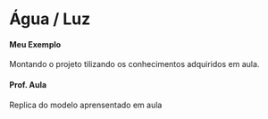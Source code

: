 # Água / Luz 

#### Meu Exemplo
Montando o projeto tilizando os conhecimentos adquiridos em aula.

#### Prof. Aula
Replica do modelo aprensentado em aula 
